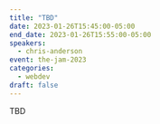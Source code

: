 ```yaml
---
title: "TBD"
date: 2023-01-26T15:45:00-05:00
end_date: 2023-01-26T15:55:00-05:00
speakers:
  - chris-anderson
event: the-jam-2023
categories:
  - webdev
draft: false
---
```


TBD
